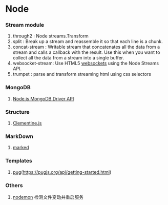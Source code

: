 # Node

### Stream module

1. through2 : Node streams.Transform 
2. split : Break up a stream and reassemble it so that each line is a chunk. 
3. concat-stream : Writable stream that concatenates all the data from a stream and calls a callback with the result. Use this when you want to collect all the data from a stream into a single buffer.
4. websocket-stream: Use HTML5 [websockets](https://developer.mozilla.org/en-US/docs/WebSockets) using the Node Streams API.
5. trumpet : parse and transform streaming html using css selectors

### MongoDB

1. [Node.js MongoDB Driver API](http://mongodb.github.io/node-mongodb-native/2.2/api/index.html)

### Structure

1. [Clementine.js](http://www.clementinejs.com/)

### MarkDown

1. [marked](https://github.com/chjj/marked)


### Templates

1. [pug]()(https://pugjs.org/api/getting-started.html)

### Others

1. [nodemon](https://github.com/remy/nodemon) 检测文件变动并重启服务


